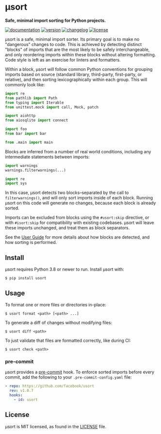 # μsort

**Safe, minimal import sorting for Python projects.**

[![documentation](https://readthedocs.org/projects/usort/badge/?version=stable)](https://usort.readthedocs.io/en/stable/?badge=stable)
[![version](https://img.shields.io/pypi/v/usort.svg)](https://pypi.org/project/usort)
[![changelog](https://img.shields.io/badge/change-log-blue.svg)](https://usort.readthedocs.io/en/latest/changelog.html)
[![license](https://img.shields.io/pypi/l/usort.svg)](https://github.com/facebook/usort/blob/main/LICENSE)

μsort is a safe, minimal import sorter. Its primary goal is to make no "dangerous"
changes to code. This is achieved by detecting distinct "blocks" of imports that are
the most likely to be safely interchangeable, and only reordering imports within these
blocks without altering formatting. Code style is left as an exercise for linters
and formatters.

Within a block, µsort will follow common Python conventions for grouping imports based
on source (standard library, third-party, first-party, or relative), and then sorting
lexicographically within each group. This will commonly look like:

```py
import re
from pathlib import Path
from typing import Iterable
from unittest.mock import call, Mock, patch

import aiohttp
from aiosqlite import connect

import foo
from bar import bar

from .main import main
```

Blocks are inferred from a number of real world conditions, including any intermediate
statements between imports:

```py
import warnings
warnings.filterwarnings(...)

import re
import sys
```

In this case, µsort detects two blocks–separated by the call to `filterwarnings()`,
and will only sort imports inside of each block. Running µsort on this code
will generate no changes, because each block is already sorted.

Imports can be excluded from blocks using the `#usort:skip` directive, or with
`#isort:skip` for compatibility with existing codebases. µsort will leave
these imports unchanged, and treat them as block separators.

See the [User Guide][] for more details about how blocks are detected,
and how sorting is performed.


## Install

µsort requires Python 3.8 or newer to run. Install µsort with:

```shell-session
$ pip install usort
```


## Usage

To format one or more files or directories in-place:

```shell-session
$ usort format <path> [<path> ...]
```

To generate a diff of changes without modifying files:

```shell-session
$ usort diff <path>
```

To just validate that files are formatted correctly, like during CI:

```shell-session
$ usort check <path>
```

### pre-commit

µsort provides a [pre-commit](https://pre-commit.com/) hook. To enforce sorted
imports before every commit, add the following to your `.pre-commit-config.yaml`
file:

```yaml
- repo: https://github.com/facebook/usort
  rev: v1.0.7
  hooks:
    - id: usort
```

## License

μsort is MIT licensed, as found in the [LICENSE][] file.

[LICENSE]: https://github.com/facebook/usort/tree/main/LICENSE
[User Guide]: https://usort.readthedocs.io/en/stable/guide.html
